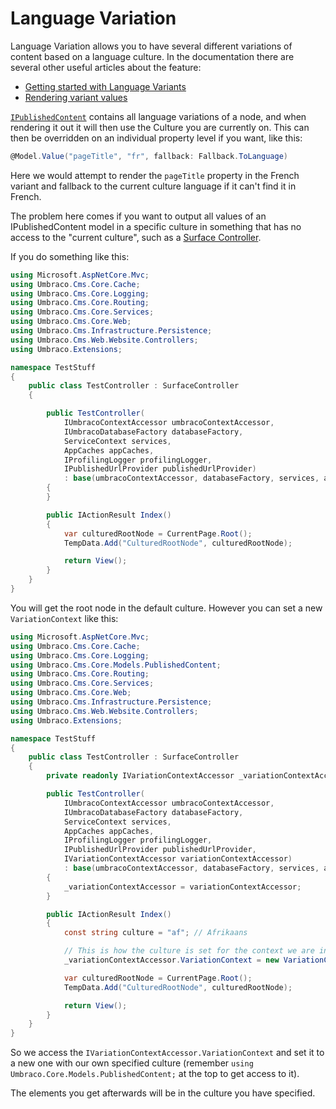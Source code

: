 # Language Variation

Language Variation allows you to have several different variations of content based on a language culture. In the documentation there are several other useful articles about the feature:

* [Getting started with Language Variants](../fundamentals/backoffice/variants.md)
* [Rendering variant values](../fundamentals/design/rendering-content.md)

[`IPublishedContent`](querying/ipublishedcontent/) contains all language variations of a node, and when rendering it out it will then use the Culture you are currently on. This can then be overridden on an individual property level if you want, like this:

```csharp
@Model.Value("pageTitle", "fr", fallback: Fallback.ToLanguage)
```

Here we would attempt to render the `pageTitle` property in the French variant and fallback to the current culture language if it can't find it in French.

The problem here comes if you want to output all values of an IPublishedContent model in a specific culture in something that has no access to the "current culture", such as a [Surface Controller](routing/surface-controllers/).

If you do something like this:

```csharp
using Microsoft.AspNetCore.Mvc;
using Umbraco.Cms.Core.Cache;
using Umbraco.Cms.Core.Logging;
using Umbraco.Cms.Core.Routing;
using Umbraco.Cms.Core.Services;
using Umbraco.Cms.Core.Web;
using Umbraco.Cms.Infrastructure.Persistence;
using Umbraco.Cms.Web.Website.Controllers;
using Umbraco.Extensions;

namespace TestStuff
{
    public class TestController : SurfaceController
    {

        public TestController(
            IUmbracoContextAccessor umbracoContextAccessor, 
            IUmbracoDatabaseFactory databaseFactory, 
            ServiceContext services, 
            AppCaches appCaches, 
            IProfilingLogger profilingLogger, 
            IPublishedUrlProvider publishedUrlProvider) 
            : base(umbracoContextAccessor, databaseFactory, services, appCaches, profilingLogger, publishedUrlProvider)
        {
        }

        public IActionResult Index()
        {
            var culturedRootNode = CurrentPage.Root();
            TempData.Add("CulturedRootNode", culturedRootNode);

            return View();
        }
    }
}
```

You will get the root node in the default culture. However you can set a new `VariationContext` like this:

```csharp
using Microsoft.AspNetCore.Mvc;
using Umbraco.Cms.Core.Cache;
using Umbraco.Cms.Core.Logging;
using Umbraco.Cms.Core.Models.PublishedContent;
using Umbraco.Cms.Core.Routing;
using Umbraco.Cms.Core.Services;
using Umbraco.Cms.Core.Web;
using Umbraco.Cms.Infrastructure.Persistence;
using Umbraco.Cms.Web.Website.Controllers;
using Umbraco.Extensions;

namespace TestStuff
{
    public class TestController : SurfaceController
    {
        private readonly IVariationContextAccessor _variationContextAccessor;

        public TestController(
            IUmbracoContextAccessor umbracoContextAccessor, 
            IUmbracoDatabaseFactory databaseFactory, 
            ServiceContext services, 
            AppCaches appCaches, 
            IProfilingLogger profilingLogger, 
            IPublishedUrlProvider publishedUrlProvider, 
            IVariationContextAccessor variationContextAccessor) 
            : base(umbracoContextAccessor, databaseFactory, services, appCaches, profilingLogger, publishedUrlProvider)
        {
            _variationContextAccessor = variationContextAccessor;
        }

        public IActionResult Index()
        {
            const string culture = "af"; // Afrikaans

            // This is how the culture is set for the context we are in
            _variationContextAccessor.VariationContext = new VariationContext(culture);

            var culturedRootNode = CurrentPage.Root();
            TempData.Add("CulturedRootNode", culturedRootNode);

            return View();
        }
    }
}
```

So we access the `IVariationContextAccessor.VariationContext` and set it to a new one with our own specified culture (remember `using Umbraco.Core.Models.PublishedContent;` at the top to get access to it).

The elements you get afterwards will be in the culture you have specified.
